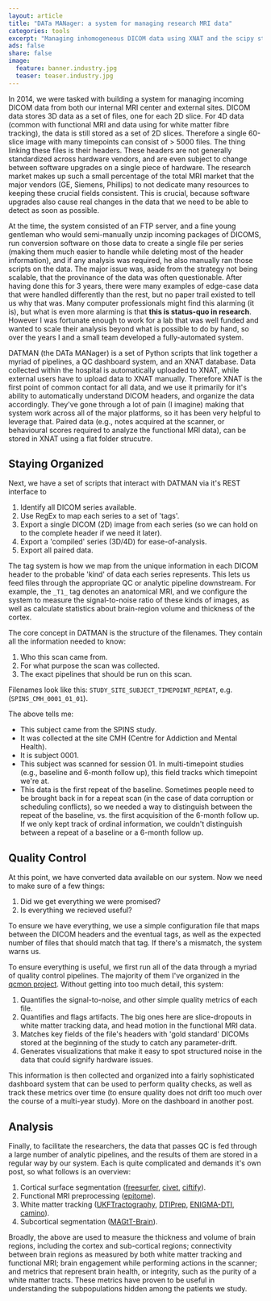 ```yaml
---
layout: article
title: "DATa MANager: a system for managing research MRI data"
categories: tools
excerpt: "Managing inhomogeneous DICOM data using XNAT and the scipy stack."
ads: false
share: false
image:
  feature: banner.industry.jpg
  teaser: teaser.industry.jpg
---
```


In 2014, we were tasked with building a system for managing incoming DICOM data from both our internal MRI center and external sites. DICOM data stores 3D data as a set of files, one for each 2D slice. For 4D data (common with functional MRI and data using for white matter fibre tracking), the data is still stored as a set of 2D slices. Therefore a single 60-slice image with many timepoints can consist of > 5000 files. The thing linking these files is their headers. These headers are not generally standardized across hardware vendors, and are even subject to change between software upgrades on a single piece of hardware. The research market makes up such a small percentage of the total MRI market that the major vendors (GE, Siemens, Phillips) to not dedicate many resources to keeping these crucial fields consistent. This is crucial, because software upgrades also cause real changes in the data that we need to be able to detect as soon as possible.

At the time, the system consisted of an FTP server, and a fine young gentleman who would semi-manually unzip incoming packages of DICOMS, run conversion software on those data to create a single file per series (making them much easier to handle while deleting most of the header information), and if any analysis was required, he also manually ran those scripts on the data. The major issue was, aside from the strategy not being scalable, that the provinance of the data was often questionable. After having done this for 3 years, there were many examples of edge-case data that were handled differently than the rest, but no paper trail existed to tell us why that was. Many computer professionals might find this alarming (it is), but what is even more alarming is that **this is status-quo in research**. However I was fortunate enough to work for a lab that was well funded and wanted to scale their analysis beyond what is possible to do by hand, so over the years I and a small team developed a fully-automated system.

DATMAN (the DATa MANager) is a set of Python scripts that link together a myriad of pipelines, a QC dashboard system, and an XNAT database. Data collected within the hospital is automatically uploaded to XNAT, while external users have to upload data to XNAT manually. Therefore XNAT is the first point of common contact for all data, and we use it primarily for it's ability to automatically understand DICOM headers, and organize the data accordingly. They've gone through a lot of pain (I imagine) making that system work across all of the major platforms, so it has been very helpful to leverage that. Paired data (e.g., notes acquired at the scanner, or behavioural scores required to analyze the functional MRI data), can be stored in XNAT using a flat folder strucutre.

Staying Organized
-----------------

Next, we have a set of scripts that interact with DATMAN via it's REST interface to

1. Identify all DICOM series available.
2. Use RegEx to map each series to a set of 'tags'.
3. Export a single DICOM (2D) image from each series (so we can hold on to the complete header if we need it later).
4. Export a 'compiled' series (3D/4D) for ease-of-analysis.
5. Export all paired data.

The tag system is how we map from the unique information in each DICOM header to the probable 'kind' of data each series represents. This lets us feed files through the appropriate QC or analytic pipeline downstream. For example, the `_T1_` tag denotes an anatomical MRI, and we configure the system to measure the signal-to-noise ratio of these kinds of images, as well as calculate statistics about brain-region volume and thickness of the cortex.

The core concept in DATMAN is the structure of the filenames. They contain all the information needed to know:

1. Who this scan came from.
2. For what purpose the scan was collected.
3. The exact pipelines that should be run on this scan.

Filenames look like this: `STUDY_SITE_SUBJECT_TIMEPOINT_REPEAT`, e.g. (`SPINS_CMH_0001_01_01`).

The above tells me:

- This subject came from the SPINS study.
- It was collected at the site CMH (Centre for Addiction and Mental Health).
- It is subject 0001.
- This subject was scanned for session 01. In multi-timepoint studies (e.g., baseline and 6-month follow up), this field tracks which timepoint we're at.
- This data is the first repeat of the baseline. Sometimes people need to be brought back in for a repeat scan (in the case of data corruption or scheduling conflicts), so we needed a way to distinguish between the repeat of the baseline, vs. the first acquisition of the 6-month follow up. If we only kept track of ordinal information, we couldn't distinguish between a repeat of a baseline or a 6-month follow up.

Quality Control
---------------

At this point, we have converted data available on our system. Now we need to make sure of a few things:

1. Did we get everything we were promised?
2. Is everything we recieved useful?

To ensure we have everything, we use a simple configuration file that maps between the DICOM headers and the eventual tags, as well as the expected number of files that should match that tag. If there's a mismatch, the system warns us.

To ensure everything is useful, we first run all of the data through a myriad of quality control pipelines. The majority of them I've organized in the [qcmon project](https://github.com/josephdviviano/qcmon). Without getting into too much detail, this system:

1. Quantifies the signal-to-noise, and other simple quality metrics of each file.
2. Quantifies and flags artifacts. The big ones here are slice-dropouts in white matter tracking data, and head motion in the functional MRI data. 
3. Matches key fields of the file's headers with 'gold standard' DICOMs stored at the beginning of the study to catch any parameter-drift.
4. Generates visualizations that make it easy to spot structured noise in the data that could signify hardware issues.

This information is then collected and organized into a fairly sophisticated dashboard system that can be used to perform quality checks, as well as track these metrics over time (to ensure quality does not drift too much over the course of a multi-year study). More on the dashboard in another post.


Analysis
--------

Finally, to facilitate the researchers, the data that passes QC is fed through a large number of analytic pipelines, and the results of them are stored in a regular way by our system. Each is quite complicated and demands it's own post, so what follows is an overview:

1. Cortical surface segmentation ([freesurfer](https://surfer.nmr.mgh.harvard.edu/), [civet](http://www.bic.mni.mcgill.ca/ServicesSoftware/CIVET), [ciftify](https://github.com/edickie/ciftify)).
2. Functional MRI preprocessing ([epitome](https://github.com/josephdviviano/epitome)).
3. White matter tracking ([UKFTractography](https://www.slicer.org/wiki/Documentation/Nightly/Modules/UKFTractography), [DTIPrep](https://www.nitrc.org/projects/dtiprep/), [ENIGMA-DTI](http://enigma.ini.usc.edu/ongoing/dti-working-group/), [camino](http://camino.cs.ucl.ac.uk/index.php)).
4. Subcortical segmentation ([MAGtT-Brain](https://github.com/CobraLab/MAGeTbrain)).

Broadly, the above are used to measure the thickness and volume of brain regions, including the cortex and sub-cortical regions; connectivity between brain regions as measured by both white matter tracking and functional MRI; brain engagement while performing actions in the scanner; and metrics that represent brain health, or integrity, such as the purity of a white matter tracts. These metrics have proven to be useful in understanding the subpopulations hidden among the patients we study.
 
